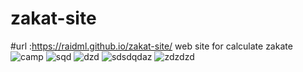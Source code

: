# zakat-site
#url :https://raidml.github.io/zakat-site/
web site   for calculate zakate
![camp](https://user-images.githubusercontent.com/86850698/169354651-4905ef79-4f0c-47d8-bd66-96c65a5dfa5a.PNG)
![sqd](https://user-images.githubusercontent.com/86850698/169354729-e857d8e1-58e5-463e-87d0-3365c60e69a7.PNG)
![dzd](https://user-images.githubusercontent.com/86850698/169354778-5503bc9c-48d6-4b28-ad91-778e27153df1.png)
![sdsdqdaz](https://user-images.githubusercontent.com/86850698/169354807-637d04b7-4bc3-40ca-bb82-49d24ba57a1b.PNG)
![zdzdzd](https://user-images.githubusercontent.com/86850698/169354836-e7258c72-72a5-464a-840f-be80d4ff4cb4.PNG)

